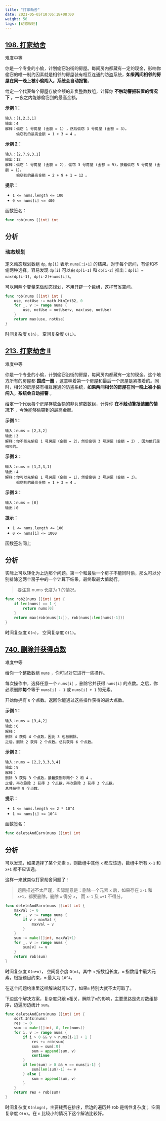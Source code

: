 ```yaml
---
title: "打家劫舍"
date: 2021-05-05T10:06:18+08:00
weight: 50
tags: [动态规划]
---
```


## [198. 打家劫舍](https://leetcode-cn.com/problems/house-robber/)

难度中等

你是一个专业的小偷，计划偷窃沿街的房屋。每间房内都藏有一定的现金，影响你偷窃的唯一制约因素就是相邻的房屋装有相互连通的防盗系统，**如果两间相邻的房屋在同一晚上被小偷闯入，系统会自动报警**。

给定一个代表每个房屋存放金额的非负整数数组，计算你 **不触动警报装置的情况下** ，一夜之内能够偷窃到的最高金额。

**示例 1：**

```
输入：[1,2,3,1]
输出：4
解释：偷窃 1 号房屋 (金额 = 1) ，然后偷窃 3 号房屋 (金额 = 3)。
     偷窃到的最高金额 = 1 + 3 = 4 。
```

**示例 2：**

```
输入：[2,7,9,3,1]
输出：12
解释：偷窃 1 号房屋 (金额 = 2), 偷窃 3 号房屋 (金额 = 9)，接着偷窃 5 号房屋 (金额 = 1)。
     偷窃到的最高金额 = 2 + 9 + 1 = 12 。
```

**提示：**

- `1 <= nums.length <= 100`
- `0 <= nums[i] <= 400`

函数签名：

```go
func rob(nums []int) int
```

## 分析

### 动态规划

定义动态规划数组 `dp`, `dp[i]` 表示 `nums[:i+1]` 的结果。对于每个房间，有偷和不偷两种选择，容易发现 `dp[i]` 可以由 `dp[i-1]` 和 `dp[i-2]` 推出：`dp[i] = max(dp[i-1], dp[i-2]+nums[i])`。

可以用两个变量来做动态规划，不用开辟一个数组，这样节省空间。

```go
func rob(nums []int) int {
	use, notUse := math.MinInt32, 0
	for _, v := range nums {
		use, notUse = notUse+v, max(use, notUse)
	}
	return max(use, notUse)
}
```

时间复杂度 `O(n)`， 空间复杂度 `O(1)`。

## [213. 打家劫舍 II](https://leetcode-cn.com/problems/house-robber-ii/)

难度中等

你是一个专业的小偷，计划偷窃沿街的房屋，每间房内都藏有一定的现金。这个地方所有的房屋都 **围成一圈** ，这意味着第一个房屋和最后一个房屋是紧挨着的。同时，相邻的房屋装有相互连通的防盗系统，**如果两间相邻的房屋在同一晚上被小偷闯入，系统会自动报警** 。

给定一个代表每个房屋存放金额的非负整数数组，计算你 **在不触动警报装置的情况下** ，今晚能够偷窃到的最高金额。

**示例 1：**

```
输入：nums = [2,3,2]
输出：3
解释：你不能先偷窃 1 号房屋（金额 = 2），然后偷窃 3 号房屋（金额 = 2）, 因为他们是相邻的。
```

**示例 2：**

```
输入：nums = [1,2,3,1]
输出：4
解释：你可以先偷窃 1 号房屋（金额 = 1），然后偷窃 3 号房屋（金额 = 3）。
     偷窃到的最高金额 = 1 + 3 = 4 。
```

**示例 3：**

```
输入：nums = [0]
输出：0
```

**提示：**

- `1 <= nums.length <= 100`
- `0 <= nums[i] <= 1000`

函数签名同上

## 分析

实际上可以转化为上边那个问题。第一个和最后一个房子不能同时偷，那么可以分别排除这两个房子中的一个计算下结果，最终取最大值就行。

> 要注意 nums 长度为 1 的情况。

```go
func rob2(nums []int) int {
	if len(nums) == 1 {
		return nums[0]
	}
	return max(rob(nums[1:]), rob(nums[:len(nums)-1]))
}
```

时间复杂度 `O(n)`， 空间复杂度 `O(1)`。

## [740. 删除并获得点数](https://leetcode-cn.com/problems/delete-and-earn/)

难度中等

给你一个整数数组 `nums` ，你可以对它进行一些操作。

每次操作中，选择任意一个 `nums[i]` ，删除它并获得 `nums[i]` 的点数。之后，你必须删除**每个**等于 `nums[i] - 1` 或 `nums[i] + 1` 的元素。

开始你拥有 `0` 个点数。返回你能通过这些操作获得的最大点数。

**示例 1：**

```
输入：nums = [3,4,2]
输出：6
解释：
删除 4 获得 4 个点数，因此 3 也被删除。
之后，删除 2 获得 2 个点数。总共获得 6 个点数。
```

**示例 2：**

```
输入：nums = [2,2,3,3,3,4]
输出：9
解释：
删除 3 获得 3 个点数，接着要删除两个 2 和 4 。
之后，再次删除 3 获得 3 个点数，再次删除 3 获得 3 个点数。
总共获得 9 个点数。
```

**提示：**

- `1 <= nums.length <= 2 * 10^4`
- `1 <= nums[i] <= 10^4`

函数签名：

```go
func deleteAndEarn(nums []int) int
```

## 分析

可以发现，如果选择了某个元素 `x`，则数组中其他 `x` 都应该选，数组中所有 `x-1` 和 `x+1` 都不应该选。

这样一来就类似打家劫舍问题了！

> 题目描述不太严谨，实际题意是：删除一个元素 `x` 后，如果存在 `x-1` 和 `x+1`，都要删除，删除 `x` 得分 `x`， 而 `x-1` 及 `x+1` 不得分。

```go
func deleteAndEarn(nums []int) int {
    maxVal := 0
    for _, v := range nums {
        if v > maxVal {
            maxVal = v
        }
    }
    sum := make([]int, maxVal+1)
    for _, v := range nums {
        sum[v] += v
    }
    return rob(sum)
}
```

时间复杂度 `O(n+m)`， 空间复杂度 `O(m)`。其中 `n` 指数组长度，`m` 指数组中最大元素，根据题目约束，`m` 最大为 `10^4`。

在这个问题约束里这样解决就可以了，如果`m` 特别大就不太可取了。

下边这个解决方案，复杂度只跟 `n`相关，解除了`m`的影响，主要思路是先对数组排序，边遍历边统计 `sum`。

```go
func deleteAndEarn(nums []int) int {
	sort.Ints(nums)
	res := 0
	sum := make([]int, 0, len(nums))
	for i, v := range nums {
		if i > 0 && v > nums[i-1] + 1 {
			res += rob(sum)
			sum = sum[:0]
			sum = append(sum, v)
			continue
		}
		if len(sum) > 0 && v == nums[i-1] {
			sum[len(sum)-1] += v
		} else {
			sum = append(sum, v)
		}
	}
	return res + rob(sum)
}
```

时间复杂度 `O(nlogn)`，主要耗费在排序，后边的遍历并 rob 是线性复杂度； 空间复杂度 `O(n)`。在 `n` 比较小的情况下这个解法比较好。
